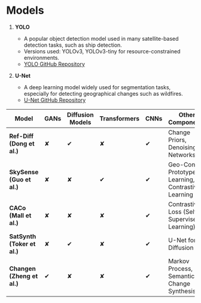 
# Models

1. **YOLO**
   - A popular object detection model used in many satellite-based detection tasks, such as ship detection.
   - Versions used: YOLOv3, YOLOv3-tiny for resource-constrained environments.
   - [YOLO GitHub Repository](https://github.com/AlexeyAB/darknet)

2. **U-Net**
   - A deep learning model widely used for segmentation tasks, especially for detecting geographical changes such as wildfires.
   - [U-Net GitHub Repository](https://github.com/zhixuhao/unet)

| Model                      | GANs | Diffusion Models | Transformers | CNNs | Other Components                          |
|----------------------------|------|------------------|--------------|------|--------------------------------------------|
| **Ref-Diff (Dong et al.)**  | ✘    | ✔                | ✘            | ✔    | Change Priors, Denoising Networks          |
| **SkySense (Guo et al.)**   | ✘    | ✘                | ✔            | ✔    | Geo-Context Prototype Learning, Contrastive Learning |
| **CACo (Mall et al.)**      | ✘    | ✘                | ✘            | ✔    | Contrastive Loss (Self-Supervised Learning) |
| **SatSynth (Toker et al.)** | ✘    | ✔                | ✘            | ✔    | U-Net for Diffusion                        |
| **Changen (Zheng et al.)**  | ✔    | ✘                | ✘            | ✔    | Markov Process, Semantic Change Synthesis  |
